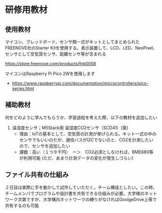 # 研修用教材
## 使用教材
マイコン、ブレッドボード、センサ類一式がキットとしてまとめられたFREENOVE社のStarter Kitを使用する。表示装置して、LCD、LED、NeoPixel、センサとして空気質センサ、距離センサ等が含まれる

https://store.freenove.com/products/fnk0058

マイコンはRaspberry Pi Pico 2Wを使用します
- https://www.raspberrypi.com/documentation/microcontrollers/pico-series.html

## 補助教材
何をどのように学んでもらうか、学習過程を考えた際、以下の教材を追加したい
1. 温湿度センサ；M5Stack用 温湿度CO2センサ（SCD41）(案)
   - 理由：IoTの基本として、空気質の計測が挙げられる。キット一式の中のセンサでもいいのだが、通信バスがI2Cでないのと、CO2を計測したいので、センサを追加したい
   - 課題：高い（１つ９千円）　ー＞　CO2必須としなければ、BME680等が利用可能 (ただ、あまり計測データの変化が発生しづらい)

## ファイル共有の仕組み
２日目は実際に手を動かして試作していただく。チーム構成としたい。この時、チームメンバでプログラムや設計書を共有できる仕組みが必要。大学様のネットワーク次第ですが、大学構内ネットワークの縛りがなければGoolgeDrive上等で共有するのも可能
